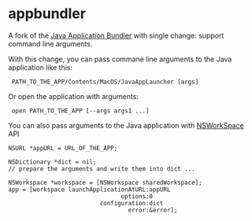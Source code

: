 appbundler
=============

A fork of the [Java Application Bundler](https://svn.java.net/svn/appbundler~svn) 
with single change: support command line arguments.

With this change, you can pass commane line arguments to the Java application like this:

     PATH_TO_THE_APP/Contents/MacOS/JavaAppLauncher [args]
     
Or open the application with arguments:

     open PATH_TO_THE_APP [--args args1 ...]
     
You can also pass arguments to the Java application with [NSWorkSpace](https://developer.apple.com/library/mac/documentation/cocoa/reference/applicationkit/classes/nsworkspace_class/reference/reference.html) API

	NSURL *appURL = URL_OF_THE_APP;
	
    NSDictionary *dict = nil;
	// prepare the arguments and write them into dict ...
	
    NSWorkspace *workspace = [NSWorkspace sharedWorkspace];
    app = [workspace launchApplicationAtURL:appURL
                                    options:0 
                              configuration:dict
                                      error:&error];
